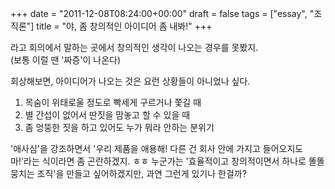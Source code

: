 +++
date = "2011-12-08T08:24:00+00:00"
draft = false
tags = ["essay", "조직론"]
title = "야, 좀 창의적인 아이디어 좀 내봐!"
+++
<p>라고 회의에서 말하는 곳에서 창의적인 생각이 나오는 경우를 못봤지.<br />(보통 이럴 땐 '짜증'이 나온다) </p>&#13;
<p>회상해보면, 아이디어가 나오는 것은 요런 상황들이 아니었나 싶다.</p>&#13;
<ol><li>목숨이 위태로울 정도로 빡세게 구르거나 쫓길 때</li>&#13;
<li>별 간섭이 없어서 딴짓을 맘놓고 할 수 있을 때</li>&#13;
<li>좀 엉뚱한 짓을 하고 있어도 누가 뭐라 안하는 분위기</li>&#13;
</ol><p>'애사심'을 강조하면서 '우리 제품을 애용해! 다른 건 회사 안에 가지고 들어오지도 마!'라는 식이라면 좀 곤란하겠지. ㅎㅎ 누군가는 '효율적이고 창의적이면서 하나로 똘똘 뭉치는 조직'을 만들고 싶어하겠지만, 과연 그런게 있기나 한걸까?</p> 
